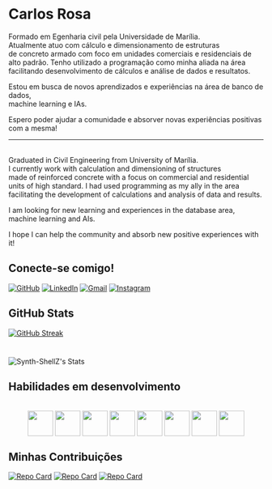 
# Carlos Rosa

Formado em Egenharia civil pela Universidade de Marília. \
Atualmente atuo com cálculo e dimensionamento de estruturas \
de concreto armado com foco em unidades comerciais e residenciais de \
alto padrão. Tenho utilizado a programação como minha aliada na área \
facilitando desenvolvimento de cálculos e análise de dados e resultatos. 

Estou em busca de novos aprendizados e experiências na área de banco de dados, \
machine learning e IAs.

Espero poder ajudar a comunidade e absorver novas experiências positivas com a mesma!


----------------------------------------------------------------------------
\
Graduated in Civil Engineering from University of Marília. \
I currently work with calculation and dimensioning of structures \
made of reinforced concrete with a focus on commercial and residential \
units of high standard. I had used programming as my ally in the area \
facilitating the development of calculations and analysis of data and results.

I am looking for new learning and experiences in the database area, \
machine learning and AIs.

I hope I can help the community and absorb new positive experiences with it!


## Conecte-se comigo!

[![GitHub](https://img.shields.io/badge/GitHub-000?style=for-the-badge&logo=GitHub&logoColor=0E76A8)](https://github.com/Synth-ShellZ)
[![LinkedIn](https://img.shields.io/badge/LinkedIn-000?style=for-the-badge&logo=linkedin&logoColor=0E76A8)](www.linkedin.com/in/carlos-eduardo-rosa-6b6a5b280)
[![Gmail](https://img.shields.io/badge/Gmail-333333?style=for-the-badge&logo=gmail&logoColor=red)](mailto:crengenharia360@gmail.com)
[![Instagram](https://img.shields.io/badge/-Instagram-%23E4405F?style=for-the-badge&logo=instagram&logoColor=black)](https://www.instagram.com/eeduardorosa/)


## GitHub Stats
[![GitHub Streak](https://streak-stats.demolab.com?user=Synth-ShellZ&theme=synthwave&hide_border=true&date_format=M%20j%5B%2C%20Y%5D&mode=weekly&card_width=450)](https://git.io/streak-stats)

#
![Synth-ShellZ's Stats](https://github-readme-stats.vercel.app/api?username=Synth-ShellZ&theme=synthwave&show_icons=true&hide_border=true&count_private=true)

## Habilidades em desenvolvimento
<div style="display: inline_block" align="center"><br> 
<link rel="display: inline_block" align="center" type='text/css' href="https://cdn.jsdelivr.net/gh/devicons/devicon@latest/devicon.min.css" />
  <i class="devicon-python-plain colored"></i>
        <img align="center" height="50" widht="60" src="https://cdn.jsdelivr.net/gh/devicons/devicon@latest/icons/python/python-original.svg" />
  <i class="devicon-pandas-plain colored"></i>
        <img align="center" height="50" widht="60" src="https://cdn.jsdelivr.net/gh/devicons/devicon@latest/icons/pandas/pandas-original-wordmark.svg" />
  <i class="devicon-postgresql-plain colored"></i>
        <img align="center" height="50" widht="60" src="https://cdn.jsdelivr.net/gh/devicons/devicon@latest/icons/postgresql/postgresql-original.svg" />
  <i class="devicon-mysql-original colored"></i>
        <img align="center" height="50" widht="60" src="https://cdn.jsdelivr.net/gh/devicons/devicon@latest/icons/mysql/mysql-original-wordmark.svg" />
  <i class="devicon-flask-original colored"></i>
        <img align="center" height="50" widht="60" src="https://cdn.jsdelivr.net/gh/devicons/devicon@latest/icons/flask/flask-original.svg" />
  <i class="devicon-django-plain colored"></i>
        <img align="center" height="50" widht="60" src="https://cdn.jsdelivr.net/gh/devicons/devicon@latest/icons/django/django-plain.svg" />
  <i class="devicon-matplotlib-plain colored"></i>
        <img align="center" height="50" widht="60" src="https://cdn.jsdelivr.net/gh/devicons/devicon@latest/icons/matplotlib/matplotlib-original.svg" />
  <i class="devicon-numpy-plain colored"></i>
        <img align="center" height="50" widht="60" src="https://cdn.jsdelivr.net/gh/devicons/devicon@latest/icons/numpy/numpy-original.svg" />
</div>


## Minhas Contribuições

[![Repo Card](https://github-readme-stats.vercel.app/api/pin/?username=Synth-ShellZ&repo=dio-lab-open-source&bg_color=000&border_color=30A3DC&show_icons=true&icon_color=30A3DC&title_color=E94D5F&text_color=FFF)](https://github.com/Synth-ShellZ/dio-lab-open-source)
[![Repo Card](https://github-readme-stats.vercel.app/api/pin/?username=Synth-ShellZ&repo=ebook-Cybernetic-Python-Phantom-of-NeuroCoders-in-Machine-Learning&bg_color=000&border_color=30A3DC&show_icons=true&icon_color=30A3DC&title_color=E94D5F&text_color=FFF)](https://github.com/Synth-ShellZ/ebook-Cybernetic-Python-Phantom-of-NeuroCoders-in-Machine-Learning)
[![Repo Card](https://github-readme-stats.vercel.app/api/pin/?username=Synth-ShellZ&repo=article-Random-Forests-in-action-Como-Python-Potencializa-sua-Modelagem-de-Dados&bg_color=000&border_color=30A3DC&show_icons=true&icon_color=30A3DC&title_color=E94D5F&text_color=FFF)](https://github.com/Synth-ShellZ/article-Random-Forests-in-action-Como-Python-Potencializa-sua-Modelagem-de-Dados/tree/main)
